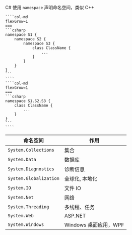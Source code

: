 C# 使用 `namespace` 声明命名空间，类似 C++


`````col
````col-md
flexGrow=1
===
```csharp
namespace S1 {
    namespace S2 {
        namespace S3 {
            class ClassName {
                ...
            }
        }
    }
}
```
````
````col-md
flexGrow=1
===
```csharp
namespace S1.S2.S3 {
    class ClassName {
        ...
    }
}
```
````
`````

| 命名空间                   | 作用               |
| ---------------------- | ---------------- |
| `System.Collections`   | 集合               |
| `System.Data`          | 数据库              |
| `System.Diagnostics`   | 诊断信息             |
| `System.Globalization` | 全球化, 本地化         |
| `System.IO`            | 文件 IO            |
| `System.Net`           | 网络               |
| `System.Threading`     | 多线程、任务           |
| `System.Web`           | ASP.NET          |
| `System.Windows`       | Windows 桌面应用，WPF |
